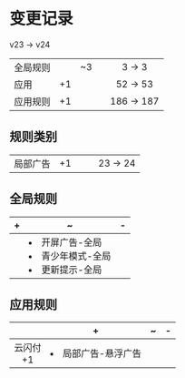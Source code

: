 # 变更记录

v23 -> v24

||||||
|-|:-:|:-:|:-:|:-:|
|全局规则||~3||3 -> 3|
|应用|+1|||52 -> 53|
|应用规则|+1|||186 -> 187|

## 规则类别

||||||
|-|:-:|:-:|:-:|:-:|
|局部广告|+1|||23 -> 24|

## 全局规则

|+|~|-|
|-|-|-|
||<li>开屏广告-全局<li>青少年模式-全局<li>更新提示-全局||

## 应用规则

||+|~|-|
|:-:|-|-|-|
|云闪付<br>+1|<li>局部广告-悬浮广告|||
